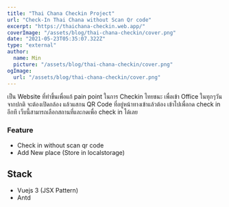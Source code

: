 ```yaml
---
title: "Thai Chana Checkin Project"
url: "Check-In Thai Chana without Scan Qr code"
excerpt: "https://thaichana-checkin.web.app/"
coverImage: "/assets/blog/thai-chana-checkin/cover.png"
date: "2021-05-23T05:35:07.322Z"
type: "external"
author:
  name: Min
  picture: "/assets/blog/thai-chana-checkin/cover.png"
ogImage:
  url: "/assets/blog/thai-chana-checkin/cover.png"
---
```


เป็น Website ที่ทำขึ้นเพื่อแก้ pain point ในการ Checkin ไทยชนะ เพื่อเข้า Office ในทุกๆวัน จากปกติ จะต้องเปิดกล้อง แล้วแสกน QR Code ที่อยู่หน้าทางเข้าแล้วต้อง เข้าไปเพื่อกด check in อีกที เว็บนี้สามารถเลือกสถานที่และกดเพื่อ check in ได้เลย

### Feature

- Check in without scan qr code
- Add New place (Store in localstorage)

## Stack

- Vuejs 3 (JSX Pattern)
- Antd
